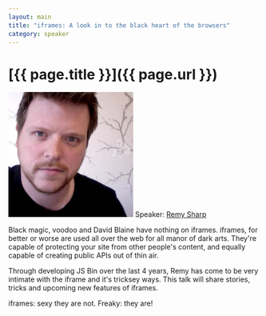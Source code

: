```yaml
---
layout: main
title: "iframes: A look in to the black heart of the browsers"
category: speaker
---
```


# [{{ page.title }}]({{ page.url }})

<a href="http://remysharp.com"><img src="/images/remy-sharp.jpeg" class="speaker" alt="Remy Sharp"></a>
Speaker: <a href="http://remysharp.com">Remy Sharp</a>

Black magic, voodoo and David Blaine have nothing on iframes. iframes, for better or worse are used all over the web for all manor of dark arts.  They're capable of protecting your site from other people's content, and equally capable of creating public APIs out of thin air.

Through developing JS Bin over the last 4 years, Remy has come to be very intimate with the iframe and it's tricksey ways. This talk will share stories, tricks and upcoming new features of iframes.

iframes: sexy they are not. Freaky: they are!
